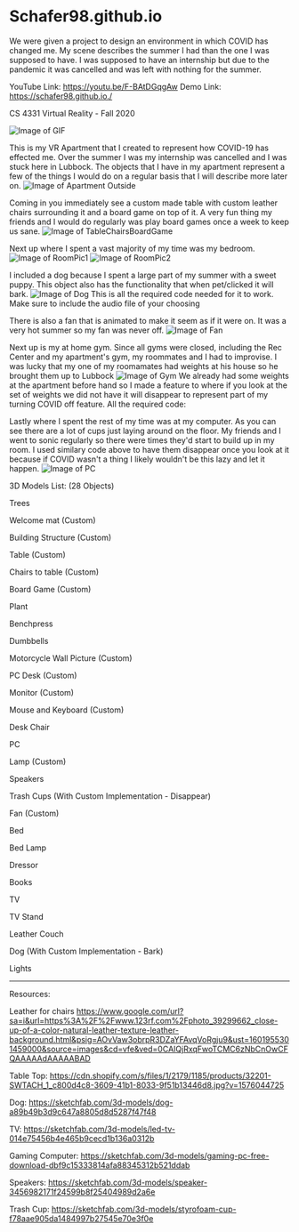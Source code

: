 # Schafer98.github.io
We were given a project to design an environment in which COVID has changed me.  My scene describes the summer I had than the one I was supposed to have.  I was supposed to have an internship but due to the pandemic it was cancelled and was left with nothing for the summer.

YouTube Link: https://youtu.be/F-BAtDGqgAw
Demo Link: https://schafer98.github.io./

CS 4331 Virtual Reality - Fall 2020

![Image of GIF](https://github.com/Schafer98/Schafer98.github.io/blob/master/images/ReportImages/AptGIF.gif)


This is my VR Apartment that I created to represent how COVID-19 has effected me.  Over the summer I was my internship was cancelled and I was stuck here in Lubbock.  The objects that I have in my apartment represent a few of the things I would do on a regular basis that I will describe more later on.
![Image of Apartment Outside](https://github.com/Schafer98/Schafer98.github.io/blob/master/images/ReportImages/MyApt.PNG)


Coming in you immediately see a custom made table with custom leather chairs surrounding it and a board game on top of it.  A very fun thing my friends and I would do regularly was play board games once a week to keep us sane.
![Image of TableChairsBoardGame](https://github.com/Schafer98/Schafer98.github.io/blob/master/images/ReportImages/TableAndChairs.PNG)


Next up where I spent a vast majority of my time was my bedroom.  
![Image of RoomPic1](https://github.com/Schafer98/Schafer98.github.io/blob/master/images/ReportImages/RoomPic1.PNG)
![Image of RoomPic2](https://github.com/Schafer98/Schafer98.github.io/blob/master/images/ReportImages/RoomPic2.PNG)

I included a dog because I spent a large part of my summer with a sweet puppy.  This object also has the functionality that when pet/clicked it will bark.
![Image of Dog](https://github.com/Schafer98/Schafer98.github.io/blob/master/images/ReportImages/Dog.PNG)
This is all the required code needed for it to work.  Make sure to include the audio file of your choosing
<a-entity gltf-model="#Dog" scale=".03 .03 .03" position="5.5 0.45 1.3" rotation="0 0 0" sound="src: url(DogBark.mp3); on: click" class="intersectable"></a-entity>

There is also a fan that is animated to make it seem as if it were on.  It was a very hot summer so my fan was never off.
![Image of Fan](https://github.com/Schafer98/Schafer98.github.io/blob/master/images/ReportImages/MovingFan.PNG)


Next up is my at home gym.  Since all gyms were closed, including the Rec Center and my apartment's gym, my roommates and I had to improvise.  I was lucky that my one of my roomamates had weights at his house so he brought them up to Lubbock
![Image of Gym](https://github.com/Schafer98/Schafer98.github.io/blob/master/images/ReportImages/Weights.PNG)
We already had some weights at the apartment before hand so I made a feature to where if you look at the set of weights we did not have it will disappear to represent part of my turning COVID off feature.
All the required code:
<a-entity gltf-model="#WeightRoom" scale="1 1 1" position="-2.5 .6 4.25" rotation="0 -90 0" event-set__makevisible="_event: mouseleave; visible: false" class="intersectable">


Lastly where I spent the rest of my time was at my computer.  As you can see there are a lot of cups just laying around on the floor.  My friends and I went to sonic regularly so there were times they'd start to build up in my room.  I used similary code above to have them disappear once you look at it because if COVID wasn't a thing I likely wouldn't be this lazy and let it happen.
![Image of PC](https://github.com/Schafer98/Schafer98.github.io/blob/master/images/ReportImages/PCarea.PNG)
        <a-entity gltf-model="#TrashCup" scale=".9 .9 .9" position="20 0 0" rotation="0 225 0" event-set__makevisible="_event: mouseleave; visible: false" class="intersectable"></a-entity>
        <a-entity gltf-model="#TrashCup" scale=".9 .9 .9" position="19 0 .5" rotation="0 225 0" event-set__makevisible="_event: mouseleave; visible: false" class="intersectable"></a-entity>
        <a-entity gltf-model="#TrashCup" scale=".9 .9 .9" position="19.8 0 1" rotation="0 225 0" event-set__makevisible="_event: mouseleave; visible: false" class="intersectable"></a-entity>
        <a-entity gltf-model="#TrashCup" scale=".9 .9 .9" position="18.5 0 2" rotation="0 225 0" event-set__makevisible="_event: mouseleave; visible: false" class="intersectable"></a-entity>
        <a-entity gltf-model="#TrashCup" scale=".9 .9 .9" position="18 0 .5" rotation="0 225 0" event-set__makevisible="_event: mouseleave; visible: false" class="intersectable"></a-entity>
        
        
        
        
        
3D Models List:  (28 Objects)

Trees

Welcome mat (Custom)

Building Structure (Custom)

Table (Custom)

Chairs to table (Custom)

Board Game (Custom)

Plant

Benchpress

Dumbbells

Motorcycle Wall Picture (Custom)

PC Desk (Custom)

Monitor (Custom)

Mouse and Keyboard (Custom)

Desk Chair      

PC

Lamp (Custom)

Speakers

Trash Cups (With Custom Implementation - Disappear)

Fan (Custom)  

Bed

Bed Lamp

Dressor    

Books      

TV

TV Stand

Leather Couch

Dog (With Custom Implementation - Bark)  

Lights
        
        
-------------------------------------------------------------------------------------------------


Resources:

Leather for chairs
https://www.google.com/url?sa=i&url=https%3A%2F%2Fwww.123rf.com%2Fphoto_39299662_close-up-of-a-color-natural-leather-texture-leather-background.html&psig=AOvVaw3obrpR3DZaYFAvqVoRgju9&ust=1601955301459000&source=images&cd=vfe&ved=0CAIQjRxqFwoTCMC6zNbCnOwCFQAAAAAdAAAAABAD

Table Top:
https://cdn.shopify.com/s/files/1/2179/1185/products/32201-SWTACH_1_c800d4c8-3609-41b1-8033-9f51b13446d8.jpg?v=1576044725

Dog:
https://sketchfab.com/3d-models/dog-a89b49b3d9c647a8805d8d5287f47f48

TV:
https://sketchfab.com/3d-models/led-tv-014e75456b4e465b9cecd1b136a0312b

Gaming Computer:
https://sketchfab.com/3d-models/gaming-pc-free-download-dbf9c15333814afa88345312b521ddab

Speakers:
https://sketchfab.com/3d-models/speaker-3456982171f24599b8f25404989d2a6e

Trash Cup:
https://sketchfab.com/3d-models/styrofoam-cup-f78aae905da1484997b27545e70e3f0e

